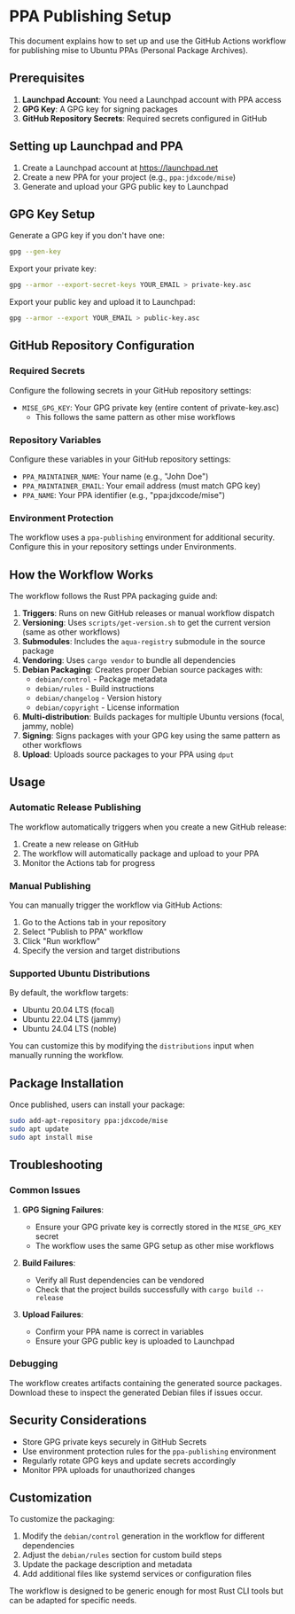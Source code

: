 # PPA Publishing Setup

This document explains how to set up and use the GitHub Actions workflow for publishing mise to Ubuntu PPAs (Personal Package Archives).

## Prerequisites

1. **Launchpad Account**: You need a Launchpad account with PPA access
2. **GPG Key**: A GPG key for signing packages
3. **GitHub Repository Secrets**: Required secrets configured in GitHub

## Setting up Launchpad and PPA

1. Create a Launchpad account at https://launchpad.net
2. Create a new PPA for your project (e.g., `ppa:jdxcode/mise`)
3. Generate and upload your GPG public key to Launchpad

## GPG Key Setup

Generate a GPG key if you don't have one:

```bash
gpg --gen-key
```

Export your private key:
```bash
gpg --armor --export-secret-keys YOUR_EMAIL > private-key.asc
```

Export your public key and upload it to Launchpad:
```bash
gpg --armor --export YOUR_EMAIL > public-key.asc
```

## GitHub Repository Configuration

### Required Secrets

Configure the following secrets in your GitHub repository settings:

- `MISE_GPG_KEY`: Your GPG private key (entire content of private-key.asc)
  - This follows the same pattern as other mise workflows

### Repository Variables

Configure these variables in your GitHub repository settings:

- `PPA_MAINTAINER_NAME`: Your name (e.g., "John Doe")
- `PPA_MAINTAINER_EMAIL`: Your email address (must match GPG key)
- `PPA_NAME`: Your PPA identifier (e.g., "ppa:jdxcode/mise")

### Environment Protection

The workflow uses a `ppa-publishing` environment for additional security. Configure this in your repository settings under Environments.

## How the Workflow Works

The workflow follows the Rust PPA packaging guide and:

1. **Triggers**: Runs on new GitHub releases or manual workflow dispatch
2. **Versioning**: Uses `scripts/get-version.sh` to get the current version (same as other workflows)
3. **Submodules**: Includes the `aqua-registry` submodule in the source package
4. **Vendoring**: Uses `cargo vendor` to bundle all dependencies
5. **Debian Packaging**: Creates proper Debian source packages with:
   - `debian/control` - Package metadata
   - `debian/rules` - Build instructions
   - `debian/changelog` - Version history
   - `debian/copyright` - License information
6. **Multi-distribution**: Builds packages for multiple Ubuntu versions (focal, jammy, noble)
7. **Signing**: Signs packages with your GPG key using the same pattern as other workflows
8. **Upload**: Uploads source packages to your PPA using `dput`

## Usage

### Automatic Release Publishing

The workflow automatically triggers when you create a new GitHub release:

1. Create a new release on GitHub
2. The workflow will automatically package and upload to your PPA
3. Monitor the Actions tab for progress

### Manual Publishing

You can manually trigger the workflow via GitHub Actions:

1. Go to the Actions tab in your repository
2. Select "Publish to PPA" workflow
3. Click "Run workflow"
4. Specify the version and target distributions

### Supported Ubuntu Distributions

By default, the workflow targets:
- Ubuntu 20.04 LTS (focal)
- Ubuntu 22.04 LTS (jammy)
- Ubuntu 24.04 LTS (noble)

You can customize this by modifying the `distributions` input when manually running the workflow.

## Package Installation

Once published, users can install your package:

```bash
sudo add-apt-repository ppa:jdxcode/mise
sudo apt update
sudo apt install mise
```

## Troubleshooting

### Common Issues

1. **GPG Signing Failures**: 
   - Ensure your GPG private key is correctly stored in the `MISE_GPG_KEY` secret
   - The workflow uses the same GPG setup as other mise workflows

2. **Build Failures**:
   - Verify all Rust dependencies can be vendored
   - Check that the project builds successfully with `cargo build --release`

3. **Upload Failures**:
   - Confirm your PPA name is correct in variables
   - Ensure your GPG public key is uploaded to Launchpad

### Debugging

The workflow creates artifacts containing the generated source packages. Download these to inspect the generated Debian files if issues occur.

## Security Considerations

- Store GPG private keys securely in GitHub Secrets
- Use environment protection rules for the `ppa-publishing` environment
- Regularly rotate GPG keys and update secrets accordingly
- Monitor PPA uploads for unauthorized changes

## Customization

To customize the packaging:

1. Modify the `debian/control` generation in the workflow for different dependencies
2. Adjust the `debian/rules` section for custom build steps
3. Update the package description and metadata
4. Add additional files like systemd services or configuration files

The workflow is designed to be generic enough for most Rust CLI tools but can be adapted for specific needs.